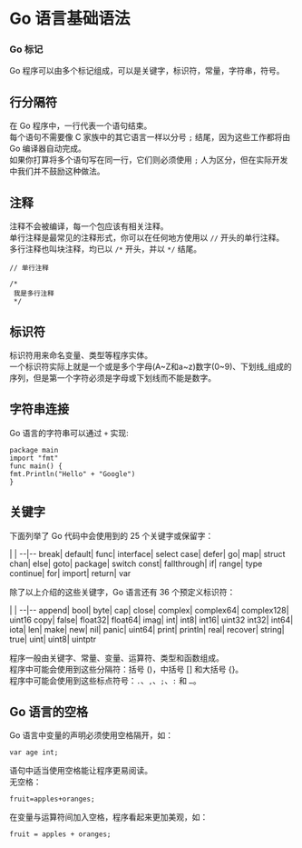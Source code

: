 
# Go 语言基础语法

### Go 标记
Go 程序可以由多个标记组成，可以是关键字，标识符，常量，字符串，符号。  


## 行分隔符
在 Go 程序中，一行代表一个语句结束。  
每个语句不需要像 C 家族中的其它语言一样以分号 `;` 结尾，因为这些工作都将由 Go 编译器自动完成。  
如果你打算将多个语句写在同一行，它们则必须使用 `;` 人为区分，但在实际开发中我们并不鼓励这种做法。  


## 注释
注释不会被编译，每一个包应该有相关注释。  
单行注释是最常见的注释形式，你可以在任何地方使用以 `//` 开头的单行注释。  
多行注释也叫块注释，均已以 `/*` 开头，并以 `*/` 结尾。  

```
// 单行注释   

/*
 我是多行注释
 */  

```

## 标识符
标识符用来命名变量、类型等程序实体。  
一个标识符实际上就是一个或是多个字母(A~Z和a~z)数字(0~9)、下划线_组成的序列，但是第一个字符必须是字母或下划线而不能是数字。  


## 字符串连接
Go 语言的字符串可以通过 `+` 实现:

``` golang
package main  
import "fmt"  
func main() {  
fmt.Println("Hello" + "Google")  
}  
```


## 关键字
下面列举了 Go 代码中会使用到的 25 个关键字或保留字：  

  | |
--|--
break|	default|	func|	interface|	select
case|	defer|	go|	map|	struct
chan|	else|	goto|	package|	switch
const|	fallthrough|	if|	range|	type
continue|	for|	import|	return|	var

除了以上介绍的这些关键字，Go 语言还有 36 个预定义标识符：

  | |
--|--
append|	bool|	byte|	cap|	close|	complex|	complex64|	complex128|	uint16
copy|	false|	float32|	float64|	imag|	int|	int8|	int16|	uint32
int32|	int64|	iota|	len|	make|	new|	nil|	panic|	uint64|
print|	println|	real|	recover|	string|	true|	uint|	uint8|	uintptr

程序一般由关键字、常量、变量、运算符、类型和函数组成。  
程序中可能会使用到这些分隔符：括号 ()，中括号 [] 和大括号 {}。  
程序中可能会使用到这些标点符号：`.`、`,`、`;`、`:` 和 `…`。  


## Go 语言的空格
Go 语言中变量的声明必须使用空格隔开，如：
``` golang
var age int;
```

语句中适当使用空格能让程序更易阅读。  
无空格：  
``` golang
fruit=apples+oranges;
```

在变量与运算符间加入空格，程序看起来更加美观，如：
``` golang
fruit = apples + oranges; 
```

